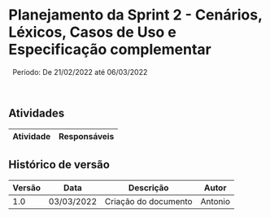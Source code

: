 # Planejamento da Sprint 2 - Cenários, Léxicos, Casos de Uso e Especificação complementar


&nbsp;
Período: De 21/02/2022 até 06/03/2022



&nbsp;
## Atividades
|        Atividade                         | Responsáveis |
| ---------------------------------------- | ------------ |

## Histórico de versão

| Versão | Data       | Descrição                                           | Autor        |
| ------ | ---------- | --------------------------------------------------- | ------------ |
| 1.0    | 03/03/2022 | Criação do documento | Antonio       |
